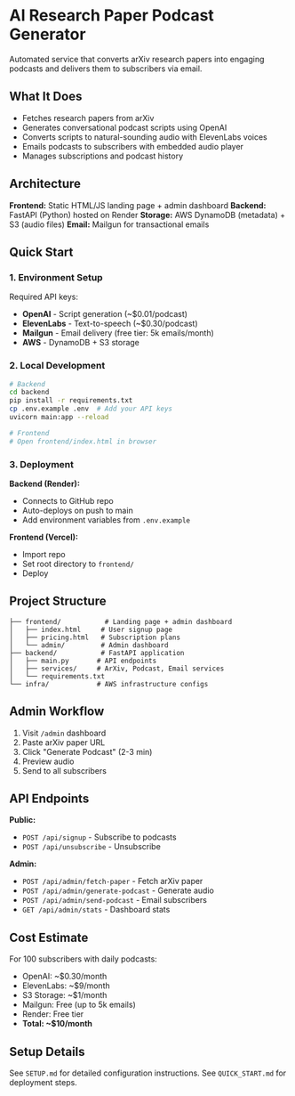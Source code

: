 # AI Research Paper Podcast Generator

Automated service that converts arXiv research papers into engaging podcasts and delivers them to subscribers via email.

## What It Does

- Fetches research papers from arXiv
- Generates conversational podcast scripts using OpenAI
- Converts scripts to natural-sounding audio with ElevenLabs voices
- Emails podcasts to subscribers with embedded audio player
- Manages subscriptions and podcast history

## Architecture

**Frontend:** Static HTML/JS landing page + admin dashboard
**Backend:** FastAPI (Python) hosted on Render
**Storage:** AWS DynamoDB (metadata) + S3 (audio files)
**Email:** Mailgun for transactional emails

## Quick Start

### 1. Environment Setup

Required API keys:
- **OpenAI** - Script generation (~$0.01/podcast)
- **ElevenLabs** - Text-to-speech (~$0.30/podcast)
- **Mailgun** - Email delivery (free tier: 5k emails/month)
- **AWS** - DynamoDB + S3 storage

### 2. Local Development

```bash
# Backend
cd backend
pip install -r requirements.txt
cp .env.example .env  # Add your API keys
uvicorn main:app --reload

# Frontend
# Open frontend/index.html in browser
```

### 3. Deployment

**Backend (Render):**
- Connects to GitHub repo
- Auto-deploys on push to main
- Add environment variables from `.env.example`

**Frontend (Vercel):**
- Import repo
- Set root directory to `frontend/`
- Deploy

## Project Structure

```
├── frontend/           # Landing page + admin dashboard
│   ├── index.html     # User signup page
│   ├── pricing.html   # Subscription plans
│   └── admin/         # Admin dashboard
├── backend/           # FastAPI application
│   ├── main.py       # API endpoints
│   ├── services/     # ArXiv, Podcast, Email services
│   └── requirements.txt
└── infra/            # AWS infrastructure configs
```

## Admin Workflow

1. Visit `/admin` dashboard
2. Paste arXiv paper URL
3. Click "Generate Podcast" (2-3 min)
4. Preview audio
5. Send to all subscribers

## API Endpoints

**Public:**
- `POST /api/signup` - Subscribe to podcasts
- `POST /api/unsubscribe` - Unsubscribe

**Admin:**
- `POST /api/admin/fetch-paper` - Fetch arXiv paper
- `POST /api/admin/generate-podcast` - Generate audio
- `POST /api/admin/send-podcast` - Email subscribers
- `GET /api/admin/stats` - Dashboard stats

## Cost Estimate

For 100 subscribers with daily podcasts:
- OpenAI: ~$0.30/month
- ElevenLabs: ~$9/month
- S3 Storage: ~$1/month
- Mailgun: Free (up to 5k emails)
- Render: Free tier
- **Total: ~$10/month**

## Setup Details

See `SETUP.md` for detailed configuration instructions.
See `QUICK_START.md` for deployment steps.
